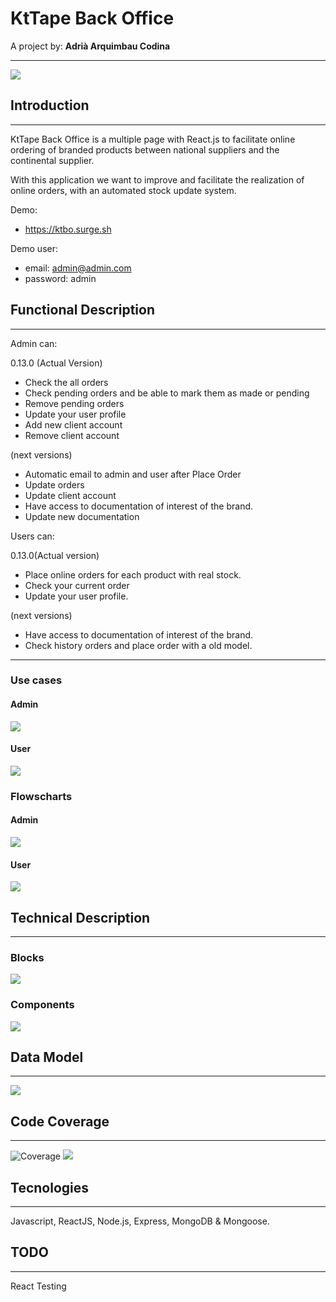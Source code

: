 # KtTape Back Office
A project by:
    **Adrià Arquimbau Codina**

---


![](https://secureservercdn.net/166.62.110.213/rvu.6e5.myftpupload.com/wp-content/uploads/2019/04/YLRgRXaI.png?time=1566341479)

## **Introduction**
---
KtTape Back Office is a multiple page with React.js to facilitate online ordering of branded products between national suppliers and the continental supplier.

With this application we want to improve and facilitate the realization of online orders, with an automated stock update system.

Demo: 
+ https://ktbo.surge.sh

Demo user:
+ email: admin@admin.com
+ password: admin

## **Functional Description**
---
Admin can:

0.13.0 (Actual Version)
+ Check the all orders
+ Check pending orders and be able to mark them as made or pending
+ Remove pending orders
+ Update your user profile
+ Add new client account
+ Remove client account

(next versions)
+ Automatic email to admin and user after Place Order
+ Update orders
+ Update client account
+ Have access to documentation of interest of the brand.
+ Update new documentation

Users can:

0.13.0(Actual version)
+ Place online orders for each product with real stock.
+ Check your current order 
+ Update your user profile.

(next versions)
+ Have access to documentation of interest of the brand.
+ Check history orders and place order with a old model.

---

### Use cases

#### Admin
![](./images/admin-cases.png)

#### User
![](./images/user-cases.png)

### Flowscharts

#### Admin
![](./images/admin-flow.png)

#### User
![](./images/user-flow.png)



## **Technical Description**
---

### **Blocks**
![](./images/blocks.png)
### **Components**
![](./images/components.png)

<!-- ### **React Components** TODO
 -->

## **Data Model**
---
![](./images/data-model.png)

## **Code Coverage**
---
![Coverage](https://img.shields.io/badge/Coverage-95%25-green.svg)
![](./images/test-api.png)

## **Tecnologies**
---

Javascript, ReactJS, Node.js, Express, MongoDB & Mongoose.

## **TODO**
---
React Testing
